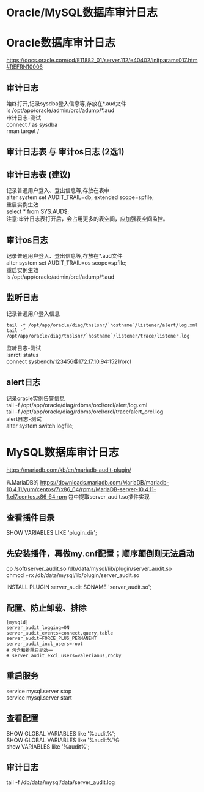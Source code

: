# Oracle/MySQL数据库审计日志  

# Oracle数据库审计日志  
https://docs.oracle.com/cd/E11882_01/server.112/e40402/initparams017.htm#REFRN10006  

## 审计日志  
始终打开,记录sysdba登入信息等,存放在*.aud文件  
ls /opt/app/oracle/admin/orcl/adump/*.aud  
审计日志-测试  
connect / as sysdba  
rman target /  

## 审计日志表 与 审计os日志 (2选1)  
## 审计日志表 (建议)  
记录普通用户登入、登出信息等,存放在表中  
alter system set AUDIT_TRAIL=db, extended scope=spfile;  
重启实例生效  
select * from SYS.AUD$;  
注意:审计日志表打开后，会占用更多的表空间，应加强表空间监控。  

## 审计os日志  
记录普通用户登入、登出信息等,存放在*.aud文件  
alter system set AUDIT_TRAIL=os scope=spfile;  
重启实例生效  
ls /opt/app/oracle/admin/orcl/adump/*.aud  

## 监听日志  
记录普通用户登入信息  
```
tail -f /opt/app/oracle/diag/tnslsnr/`hostname`/listener/alert/log.xml
tail -f /opt/app/oracle/diag/tnslsnr/`hostname`/listener/trace/listener.log
```
监听日志-测试  
lsnrctl status   
connect sysbench/123456@172.17.10.94:1521/orcl  

## alert日志  
记录oracle实例告警信息  
tail -f /opt/app/oracle/diag/rdbms/orcl/orcl/alert/log.xml  
tail -f /opt/app/oracle/diag/rdbms/orcl/orcl/trace/alert_orcl.log  
alert日志-测试  
alter system switch logfile;  

# MySQL数据库审计日志  
https://mariadb.com/kb/en/mariadb-audit-plugin/  

从MariaDB的 https://downloads.mariadb.com/MariaDB/mariadb-10.4.11/yum/centos/7/x86_64/rpms/MariaDB-server-10.4.11-1.el7.centos.x86_64.rpm 包中提取server_audit.so插件实现  

## 查看插件目录  
SHOW VARIABLES LIKE 'plugin_dir';  

## 先安装插件，再做my.cnf配置；顺序颠倒则无法启动  
cp /soft/server_audit.so /db/data/mysql/lib/plugin/server_audit.so  
chmod +rx /db/data/mysql/lib/plugin/server_audit.so  

INSTALL PLUGIN server_audit SONAME 'server_audit.so';  

## 配置、防止卸载、排除  
```
[mysqld]
server_audit_logging=ON
server_audit_events=connect,query,table
server_audit=FORCE_PLUS_PERMANENT
server_audit_incl_users=root
# 包含和排除只能选一
# server_audit_excl_users=valerianus,rocky
```
## 重启服务  
service mysql.server stop  
service mysql.server start  

## 查看配置  
SHOW GLOBAL VARIABLES like '%audit%';  
SHOW GLOBAL VARIABLES like '%audit%'\G  
show VARIABLES like '%audit%';  

## 审计日志  
tail -f /db/data/mysql/data/server_audit.log  
